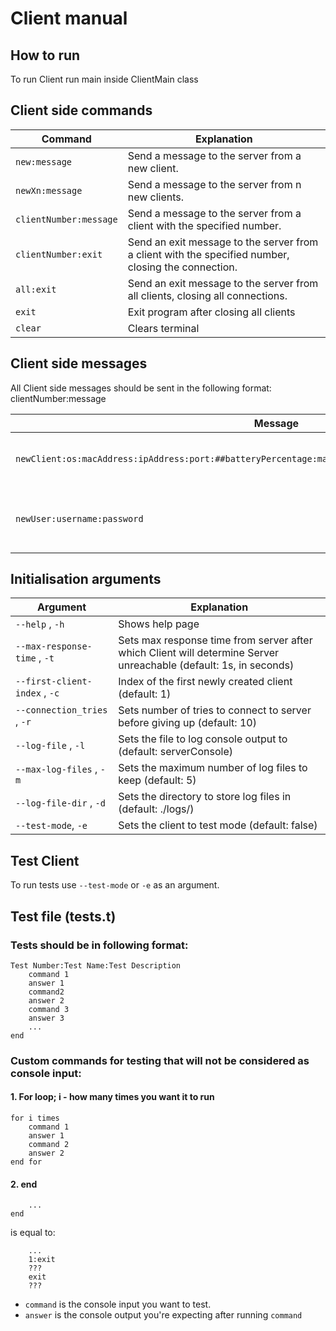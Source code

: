 # Client manual

## How to run
To run Client run main inside ClientMain class

## Client side commands

| Command                | Explanation                                                                                         |
|------------------------|-----------------------------------------------------------------------------------------------------|
| `new:message`          | Send a message to the server from a new client.                                                     |
| `newXn:message`        | Send a message to the server from n new clients.                                                    |
| `clientNumber:message` | Send a message to the server from a client with the specified number.                               |
| `clientNumber:exit`    | Send an exit message to the server from a client with the specified number, closing the connection. |
| `all:exit`             | Send an exit message to the server from all clients, closing all connections.                       |
| `exit`                 | Exit program after closing all clients                                                              |
| `clear`                | Clears terminal                                                                                     |

## Client side messages
All Client side messages should be sent in the following format: clientNumber:message

| Message                                                                                                  | Explanation                                |
|----------------------------------------------------------------------------------------------------------|--------------------------------------------|
| `newClient:os:macAddress:ipAddress:port:##batteryPercentage:manufacturer:modelNumber##:username:message` | Sending Client info on connection          |
| `newUser:username:password`                                                                              | Sending new user to add to server database |

## Initialisation arguments

| Argument                      | Explanation                                                                                                       |
|-------------------------------|-------------------------------------------------------------------------------------------------------------------|
| `--help` , `-h`               | Shows help page                                                                                                   |
| `--max-response-time` , `-t`  | Sets max response time from server after which Client will determine Server unreachable (default: 1s, in seconds) |
| `--first-client-index` , `-c` | Index of the first newly created client (default: 1)                                                              |
| `--connection_tries` , `-r`   | Sets number of tries to connect to server before giving up (default: 10)                                          |
| `--log-file` , `-l`           | Sets the file to log console output to (default: serverConsole)                                                   |
| `--max-log-files` , `-m`      | Sets the maximum number of log files to keep (default: 5)                                                         |
| `--log-file-dir` , `-d`       | Sets the directory to store log files in (default: ./logs/)                                                       |
| `--test-mode`, `-e`           | Sets the client to test mode (default: false)                                                                     |

## Test Client

To run tests use `--test-mode` or `-e` as an argument.

## Test file (tests.t)

### Tests should be in following format:
```
Test Number:Test Name:Test Description
    command 1
    answer 1
    command2
    answer 2
    command 3
    answer 3
    ...
end
```

### Custom commands for testing that will not be considered as console input:
#### 1. For loop; i - how many times you want it to run
```
for i times
    command 1
    answer 1
    command 2
    answer 2
end for
```

#### 2. end
```
    ...
end
```
is equal to:
```
    ...
    1:exit
    ???
    exit
    ???
```

- `command` is the console input you want to test.
- `answer` is the console output you're expecting after running `command`

